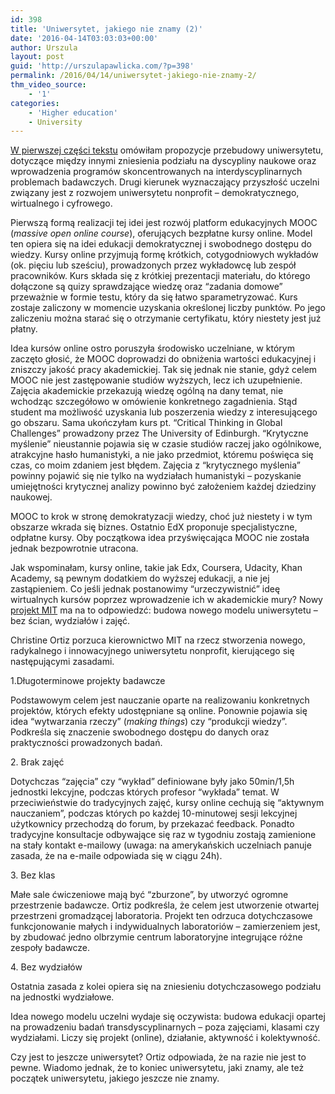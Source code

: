 ```yaml
---
id: 398
title: 'Uniwersytet, jakiego nie znamy (2)'
date: '2016-04-14T03:03:03+00:00'
author: Urszula
layout: post
guid: 'http://urszulapawlicka.com/?p=398'
permalink: /2016/04/14/uniwersytet-jakiego-nie-znamy-2/
thm_video_source:
    - '1'
categories:
    - 'Higher education'
    - University
---
```


[W pierwszej części tekstu](http://urszulapawlicka.com/2016/04/01/uniwersytet-jakiego-nie-znamy-1/) omówiłam propozycje przebudowy uniwersytetu, dotyczące między innymi zniesienia podziału na dyscypliny naukowe oraz wprowadzenia programów skoncentrowanych na interdyscyplinarnych problemach badawczych. Drugi kierunek wyznaczający przyszłość uczelni związany jest z rozwojem uniwersytetu nonprofit – demokratycznego, wirtualnego i cyfrowego.

Pierwszą formą realizacji tej idei jest rozwój platform edukacyjnych MOOC (*massive open online course*), oferujących bezpłatne kursy online. Model ten opiera się na idei edukacji demokratycznej i swobodnego dostępu do wiedzy. Kursy online przyjmują formę krótkich, cotygodniowych wykładów (ok. pięciu lub sześciu), prowadzonych przez wykładowcę lub zespół pracowników. Kurs składa się z krótkiej prezentacji materiału, do którego dołączone są quizy sprawdzające wiedzę oraz “zadania domowe” przeważnie w formie testu, który da się łatwo sparametryzować. Kurs zostaje zaliczony w momencie uzyskania określonej liczby punktów. Po jego zaliczeniu można starać się o otrzymanie certyfikatu, który niestety jest już płatny.

Idea kursów online ostro poruszyła środowisko uczelniane, w którym zaczęto głosić, że MOOC doprowadzi do obniżenia wartości edukacyjnej i zniszczy jakość pracy akademickiej. Tak się jednak nie stanie, gdyż celem MOOC nie jest zastępowanie studiów wyższych, lecz ich uzupełnienie. Zajęcia akademickie przekazują wiedzę ogólną na dany temat, nie wchodząc szczegółowo w omówienie konkretnego zagadnienia. Stąd student ma możliwość uzyskania lub poszerzenia wiedzy z interesującego go obszaru. Sama ukończyłam kurs pt. “Critical Thinking in Global Challenges” prowadzony przez The University of Edinburgh. “Krytyczne myślenie” nieustannie pojawia się w czasie studiów raczej jako ogólnikowe, atrakcyjne hasło humanistyki, a nie jako przedmiot, któremu poświęca się czas, co moim zdaniem jest błędem. Zajęcia z “krytycznego myślenia” powinny pojawić się nie tylko na wydziałach humanistyki – pozyskanie umiejętności krytycznej analizy powinno być założeniem każdej dziedziny naukowej.

MOOC to krok w stronę demokratyzacji wiedzy, choć już niestety i w tym obszarze wkrada się biznes. Ostatnio EdX proponuje specjalistyczne, odpłatne kursy. Oby początkowa idea przyświęcająca MOOC nie została jednak bezpowrotnie utracona.

Jak wspominałam, kursy online, takie jak Edx, Coursera, Udacity, Khan Academy, są pewnym dodatkiem do wyższej edukacji, a nie jej zastąpieniem. Co jeśli jednak postanowimy “urzeczywistnić” ideę wirtualnych kursów poprzez wprowadzenie ich w akademickie mury? Nowy [projekt MIT](http://chronicle.com/article/MIT-Dean-Takes-Leave-to-Start/235121) ma na to odpowiedzć: budowa nowego modelu uniwersytetu – bez ścian, wydziałów i zajęć.

Christine Ortiz porzuca kierownictwo MIT na rzecz stworzenia nowego, radykalnego i innowacyjnego uniwersytetu nonprofit, kierującego się następującymi zasadami.

1.Długoterminowe projekty badawcze

Podstawowym celem jest nauczanie oparte na realizowaniu konkretnych projektów, których efekty udostępniane są online. Ponownie pojawia się idea “wytwarzania rzeczy” (*making things*) czy “produkcji wiedzy”. Podkreśla się znaczenie swobodnego dostępu do danych oraz praktyczności prowadzonych badań.

2\. Brak zajęć

Dotychczas “zajęcia” czy “wykład” definiowane były jako 50min/1,5h jednostki lekcyjne, podczas których profesor “wykłada” temat. W przeciwieństwie do tradycyjnych zajęć, kursy online cechują się “aktywnym nauczaniem”, podczas których po każdej 10-minutowej sesji lekcyjnej użytkownicy przechodzą do forum, by przekazać feedback. Ponadto tradycyjne konsultacje odbywające się raz w tygodniu zostają zamienione na stały kontakt e-mailowy (uwaga: na amerykańskich uczelniach panuje zasada, że na e-maile odpowiada się w ciągu 24h).

3\. Bez klas

Małe sale ćwiczeniowe mają być “zburzone”, by utworzyć ogromne przestrzenie badawcze. Ortiz podkreśla, że celem jest utworzenie otwartej przestrzeni gromadzącej laboratoria. Projekt ten odrzuca dotychczasowe funkcjonowanie małych i indywidualnych laboratoriów – zamierzeniem jest, by zbudować jedno olbrzymie centrum laboratoryjne integrujące różne zespoły badawcze.

4\. Bez wydziałów

Ostatnia zasada z kolei opiera się na zniesieniu dotychczasowego podziału na jednostki wydziałowe.

Idea nowego modelu uczelni wydaje się oczywista: budowa edukacji opartej na prowadzeniu badań transdyscyplinarnych – poza zajęciami, klasami czy wydziałami. Liczy się projekt (online), działanie, aktywność i kolektywność.

Czy jest to jeszcze uniwersytet? Ortiz odpowiada, że na razie nie jest to pewne. Wiadomo jednak, że to koniec uniwersytetu, jaki znamy, ale też początek uniwersytetu, jakiego jeszcze nie znamy.